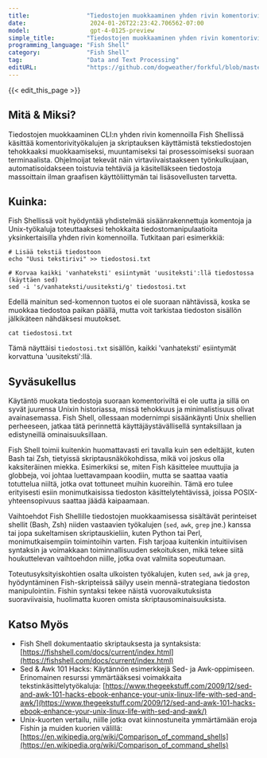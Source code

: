 ```yaml
---
title:                "Tiedostojen muokkaaminen yhden rivin komentorivikomennoilla"
date:                  2024-01-26T22:23:42.706562-07:00
model:                 gpt-4-0125-preview
simple_title:         "Tiedostojen muokkaaminen yhden rivin komentorivikomennoilla"
programming_language: "Fish Shell"
category:             "Fish Shell"
tag:                  "Data and Text Processing"
editURL:              "https://github.com/dogweather/forkful/blob/master/content/fi/fish-shell/modifying-files-with-cli-one-liners.md"
---
```


{{< edit_this_page >}}

## Mitä & Miksi?

Tiedostojen muokkaaminen CLI:n yhden rivin komennoilla Fish Shellissä käsittää komentorivityökalujen ja skriptauksen käyttämistä tekstiedostojen tehokkaaksi muokkaamiseksi, muuntamiseksi tai prosessoimiseksi suoraan terminaalista. Ohjelmoijat tekevät näin virtaviivaistaakseen työnkulkujaan, automatisoidakseen toistuvia tehtäviä ja käsitelläkseen tiedostoja massoittain ilman graafisen käyttöliittymän tai lisäsovellusten tarvetta.

## Kuinka:

Fish Shellissä voit hyödyntää yhdistelmää sisäänrakennettuja komentoja ja Unix-työkaluja toteuttaaksesi tehokkaita tiedostomanipulaatioita yksinkertaisilla yhden rivin komennoilla. Tutkitaan pari esimerkkiä:

```Fish Shell
# Lisää tekstiä tiedostoon
echo "Uusi tekstirivi" >> tiedostosi.txt

# Korvaa kaikki 'vanhateksti' esiintymät 'uusiteksti':llä tiedostossa (käyttäen sed)
sed -i 's/vanhateksti/uusiteksti/g' tiedostosi.txt
```

Edellä mainitun sed-komennon tuotos ei ole suoraan nähtävissä, koska se muokkaa tiedostoa paikan päällä, mutta voit tarkistaa tiedoston sisällön jälkikäteen nähdäksesi muutokset.

```Fish Shell
cat tiedostosi.txt
```

Tämä näyttäisi `tiedostosi.txt` sisällön, kaikki 'vanhateksti' esiintymät korvattuna 'uusiteksti':llä.

## Syväsukellus

Käytäntö muokata tiedostoja suoraan komentoriviltä ei ole uutta ja sillä on syvät juurensa Unixin historiassa, missä tehokkuus ja minimalistisuus olivat avainasemassa. Fish Shell, ollessaan modernimpi sisäänkäynti Unix shellien perheeseen, jatkaa tätä perinnettä käyttäjäystävällisellä syntaksillaan ja edistyneillä ominaisuuksillaan.

Fish Shell toimii kuitenkin huomattavasti eri tavalla kuin sen edeltäjät, kuten Bash tai Zsh, tietyissä skriptausnäkökohdissa, mikä voi joskus olla kaksiteräinen miekka. Esimerkiksi se, miten Fish käsittelee muuttujia ja globbeja, voi johtaa luettavampaan koodiin, mutta se saattaa vaatia totuttelua niiltä, jotka ovat tottuneet muihin kuoreihin. Tämä ero tulee erityisesti esiin monimutkaisissa tiedoston käsittelytehtävissä, joissa POSIX-yhteensopivuus saattaa jäädä kaipaamaan.

Vaihtoehdot Fish Shellille tiedostojen muokkaamisessa sisältävät perinteiset shellit (Bash, Zsh) niiden vastaavien työkalujen (`sed`, `awk`, `grep` jne.) kanssa tai jopa sukeltamisen skriptauskieliin, kuten Python tai Perl, monimutkaisempiin toimintoihin varten. Fish tarjoaa kuitenkin intuitiivisen syntaksin ja voimakkaan toiminnallisuuden sekoituksen, mikä tekee siitä houkuttelevan vaihtoehdon niille, jotka ovat valmiita sopeutumaan.

Toteutusyksityiskohtien osalta ulkoisten työkalujen, kuten `sed`, `awk` ja `grep`, hyödyntäminen Fish-skripteissä säilyy usein mennä-strategiana tiedoston manipulointiin. Fishin syntaksi tekee näistä vuorovaikutuksista suoraviivaisia, huolimatta kuoren omista skriptausominaisuuksista.

## Katso Myös

- Fish Shell dokumentaatio skriptauksesta ja syntaksista: [https://fishshell.com/docs/current/index.html](https://fishshell.com/docs/current/index.html)
- Sed & Awk 101 Hacks: Käytännön esimerkkejä Sed- ja Awk-oppimiseen. Erinomainen resurssi ymmärtääksesi voimakkaita tekstinkäsittelytyökaluja: [https://www.thegeekstuff.com/2009/12/sed-and-awk-101-hacks-ebook-enhance-your-unix-linux-life-with-sed-and-awk/](https://www.thegeekstuff.com/2009/12/sed-and-awk-101-hacks-ebook-enhance-your-unix-linux-life-with-sed-and-awk/)
- Unix-kuorten vertailu, niille jotka ovat kiinnostuneita ymmärtämään eroja Fishin ja muiden kuorien välillä: [https://en.wikipedia.org/wiki/Comparison_of_command_shells](https://en.wikipedia.org/wiki/Comparison_of_command_shells)
